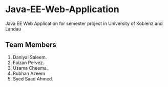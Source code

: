 # Java-EE-Web-Application
Java EE Web Application for semester project in University of Koblenz and Landau

## Team Members
1. Daniyal Saleem.
2. Faizan Pervez.
3. Usama Cheema.
4. Rubhan Azeem
5. Syed Saad Ahmed.
